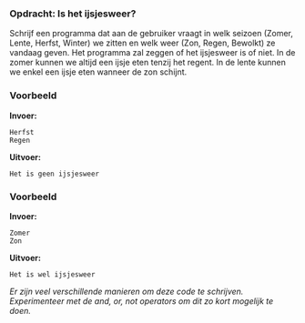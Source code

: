 ### Opdracht: Is het ijsjesweer?
Schrijf een programma dat aan de gebruiker vraagt  in welk seizoen (Zomer, Lente, Herfst, Winter) we zitten en welk weer (Zon, Regen, Bewolkt) ze vandaag geven. 
Het programma zal zeggen of het ijsjesweer is of niet. In de zomer kunnen we altijd een ijsje eten tenzij het regent. In de lente kunnen we enkel een ijsje eten wanneer de zon schijnt.

### Voorbeeld

**Invoer:**

    Herfst
    Regen

**Uitvoer:**

    Het is geen ijsjesweer
    
### Voorbeeld

**Invoer:**

    Zomer
    Zon

**Uitvoer:**

    Het is wel ijsjesweer

*Er zijn veel verschillende manieren om deze code te schrijven. Experimenteer met de and, or, not operators om dit zo kort mogelijk te doen.*


